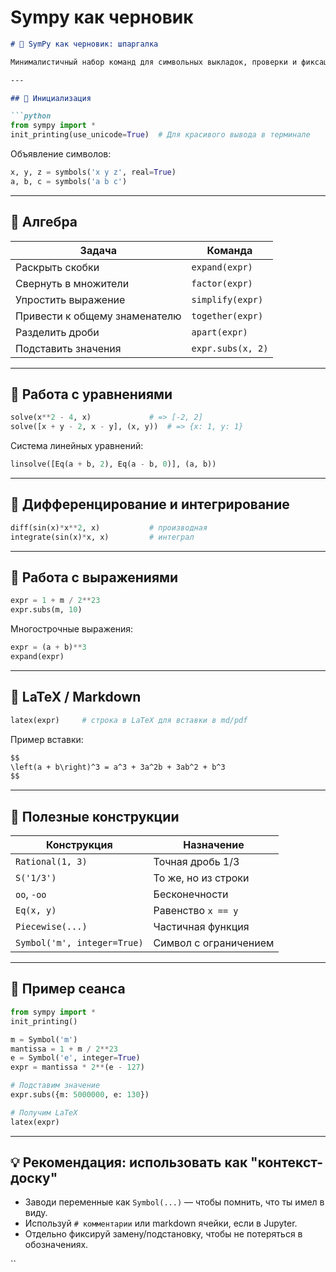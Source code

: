 # Sympy как черновик

````markdown
# 📘 SymPy как черновик: шпаргалка

Минималистичный набор команд для символьных выкладок, проверки и фиксации контекста.

---

## 🔧 Инициализация

```python
from sympy import *
init_printing(use_unicode=True)  # Для красивого вывода в терминале
````

Объявление символов:

```python
x, y, z = symbols('x y z', real=True)
a, b, c = symbols('a b c')
```

---

## 🧮 Алгебра

| Задача                        | Команда           |
| ----------------------------- | ----------------- |
| Раскрыть скобки               | `expand(expr)`    |
| Свернуть в множители          | `factor(expr)`    |
| Упростить выражение           | `simplify(expr)`  |
| Привести к общему знаменателю | `together(expr)`  |
| Разделить дроби               | `apart(expr)`     |
| Подставить значения           | `expr.subs(x, 2)` |

---

## 🧷 Работа с уравнениями

```python
solve(x**2 - 4, x)             # => [-2, 2]
solve([x + y - 2, x - y], (x, y))  # => {x: 1, y: 1}
```

Система линейных уравнений:

```python
linsolve([Eq(a + b, 2), Eq(a - b, 0)], (a, b))
```

---

## 📐 Дифференцирование и интегрирование

```python
diff(sin(x)*x**2, x)           # производная
integrate(sin(x)*x, x)         # интеграл
```

---

## 🧠 Работа с выражениями

```python
expr = 1 + m / 2**23
expr.subs(m, 10)
```

Многострочные выражения:

```python
expr = (a + b)**3
expand(expr)
```

---

## 🧾 LaTeX / Markdown

```python
latex(expr)     # строка в LaTeX для вставки в md/pdf
```

Пример вставки:

```markdown
$$
\left(a + b\right)^3 = a^3 + 3a^2b + 3ab^2 + b^3
$$
```

---

## 🧰 Полезные конструкции

| Конструкция                 | Назначение            |
| --------------------------- | --------------------- |
| `Rational(1, 3)`            | Точная дробь 1/3      |
| `S('1/3')`                  | То же, но из строки   |
| `oo`, `-oo`                 | Бесконечности         |
| `Eq(x, y)`                  | Равенство `x == y`    |
| `Piecewise(...)`            | Частичная функция     |
| `Symbol('m', integer=True)` | Символ с ограничением |

---

## 🧪 Пример сеанса

```python
from sympy import *
init_printing()

m = Symbol('m')
mantissa = 1 + m / 2**23
e = Symbol('e', integer=True)
expr = mantissa * 2**(e - 127)

# Подставим значение
expr.subs({m: 5000000, e: 130})

# Получим LaTeX
latex(expr)
```

---

## 💡 Рекомендация: использовать как "контекст-доску"

* Заводи переменные как `Symbol(...)` — чтобы помнить, что ты имел в виду.
* Используй `# комментарии` или markdown ячейки, если в Jupyter.
* Отдельно фиксируй замену/подстановку, чтобы не потеряться в обозначениях.

``
